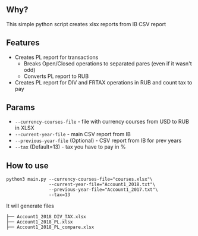 ## Why?
This simple python script creates xlsx reports from IB CSV report
## Features
* Creates PL report for transactions
  * Breaks Open/Closed operations to separated pares (even if it wasn't odd)
  * Converts PL report to RUB
* Creates PL report for DIV and FRTAX operations in RUB and count tax to pay

## Params
* `--currency-courses-file` - file with currency courses from USD to RUB in XLSX
* `--current-year-file` - main CSV report from IB
* `--previous-year-file` (Optional) - CSV report from IB for prev years
* `--tax` (Default=13) - tax you have to pay in %

## How to use
```
python3 main.py --currency-courses-file="courses.xlsx"\
                --current-year-file="Account1_2018.txt"\
                --previous-year-file="Account1_2017.txt"\
                --tax=13

```

It will generate files

```
├── Account1_2018_DIV_TAX.xlsx
├── Account1_2018_PL.xlsx
├── Account1_2018_PL_compare.xlsx

```
